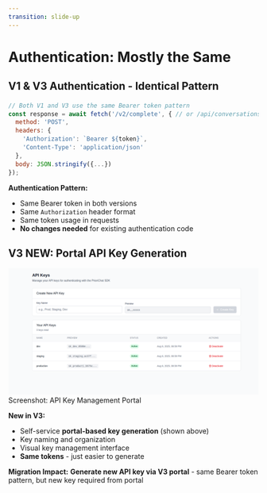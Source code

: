 ```yaml
---
transition: slide-up
---
```


# Authentication: Mostly the Same

<div class="grid grid-cols-2 gap-6 text-sm">

<div>

## V1 & V3 Authentication - Identical Pattern
```javascript
// Both V1 and V3 use the same Bearer token pattern
const response = await fetch('/v2/complete', { // or /api/conversations
  method: 'POST',
  headers: {
    'Authorization': `Bearer ${token}`,
    'Content-Type': 'application/json'
  },
  body: JSON.stringify({...})
});
```

**Authentication Pattern:**
- Same Bearer token in both versions
- Same `Authorization` header format
- Same token usage in requests
- **No changes needed** for existing authentication code

</div>

<div>

## V3 NEW: Portal API Key Generation

<div class="text-center">
  <img src="./api-key-portal.png" alt="API Key Management Portal" class="max-w-90  w-full rounded border shadow">
  <div class="text-xs mt-2 opacity-75">Screenshot: API Key Management Portal</div>
</div>

**New in V3:**
- Self-service **portal-based key generation** (shown above)
- Key naming and organization
- Visual key management interface
- **Same tokens** - just easier to generate

</div>

</div>

<div class="mt-6 p-4 bg-blue-100 border-l-4 border-blue-500 text-blue-700 text-sm">
  <strong>Migration Impact:</strong> <strong>Generate new API key via V3 portal</strong> - same Bearer token pattern, but new key required from portal
</div>
